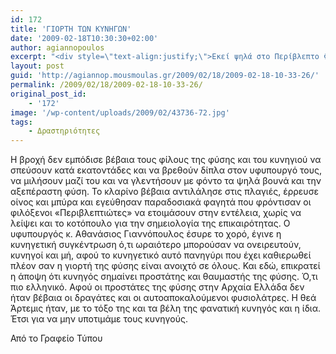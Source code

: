 ```yaml
---
id: 172
title: 'ΓΙΟΡΤΗ ΤΩΝ ΚΥΝΗΓΩΝ'
date: '2009-02-18T10:30:30+02:00'
author: agiannopoulos
excerpt: "<div style=\"text-align:justify;\">Εκεί ψηλά στο Περίβλεπτο Φθιώτιδος έγινε και φέτος στις 27/02/2006 με επιτυχία η μεγάλη γιορτή των Κυνηγών που διοργανώνεται κάθε χρόνο από τους Κυνηγετικούς Συλλόγους Φθιώτιδος και από τον Όμιλο Φίλων Αθανασίου Γιαννόπουλου «Κοινωνική Παρέμβαση και Δράση».</div>\n<div style=\"text-align:justify;\"><br /> \n<table style=\"text-align:center;\" align=\"center\" border=\"0\">\n<tbody>\n<tr style=\"text-align:left;\">\n<td style=\"text-align:left;\"><a rel=\"lightbox[KYNHGI]\" href=\"/wp-content/uploads/2009/02/43736-72.jpg\"><img alt=\"43736-7_s\" style=\"border-style:solid;border-width:2px;margin-left:0;float:left;\" src=\"/wp-content/uploads/2009/02/43736-7_s2.jpg\" width=\"120\" height=\"84\" /> </a></td>\n<td style=\"text-align:left;\"><a rel=\"lightbox[KYNHGI]\" href=\"/wp-content/uploads/2009/02/dsc_3282-92.jpg\"><img alt=\"43736-7_s\" style=\"border-style:solid;border-width:2px;margin-left:0;float:left;\" src=\"/wp-content/uploads/2009/02/dsc_3282-9_s2.jpg\" width=\"120\" height=\"84\" /> </a></td>\n<td style=\"text-align:left;\"><a rel=\"lightbox[KYNHGI]\" href=\"/wp-content/uploads/2009/02/dsc_3300-102.jpg\"><img alt=\"43736-7_s\" style=\"border-style:solid;border-width:2px;margin-left:0;float:left;\" src=\"/wp-content/uploads/2009/02/dsc_3300-10_s2.jpg\" width=\"120\" height=\"84\" /> </a></td>\n</tr>\n</tbody>\n</table>\n</div>\n"
layout: post
guid: 'http://agiannop.mousmoulas.gr/2009/02/18/2009-02-18-10-33-26/'
permalink: /2009/02/18/2009-02-18-10-33-26/
original_post_id:
    - '172'
image: '/wp-content/uploads/2009/02/43736-72.jpg'
tags:
    - Δραστηριότητες
---
```


Η βροχή δεν εμπόδισε βέβαια τους φίλους της φύσης και του κυνηγιού να σπεύσουν κατά εκατοντάδες και να βρεθούν δίπλα στον υφυπουργό τους, να μιλήσουν μαζί του και να γλεντήσουν με φόντο τα ψηλά βουνά και την αξεπέραστη φύση. Το κλαρίνο βέβαια αντιλάλησε στις πλαγιές, έρρευσε οίνος και μπύρα και εγεύθησαν παραδοσιακά φαγητά που φρόντισαν οι φιλόξενοι «Περιβλεπτιώτες» να ετοιμάσουν στην εντέλεια, χωρίς να λείψει και το κοτόπουλο για την σημειολογία της επικαιρότητας. Ο υφυπουργός κ. Αθανάσιος Γιαννόπουλος έσυρε το χορό,<span> </span>έγινε η κυνηγετική συγκέντρωση ό,τι ωραιότερο μπορούσαν να ονειρευτούν, κυνηγοί και μή, αφού το κυνηγετικό αυτό πανηγύρι που έχει καθιερωθεί πλέον σαν η γιορτή της φύσης είναι ανοιχτό σε όλους. Και εδώ, επικρατεί η άποψη ότι κυνηγός σημαίνει προστάτης και θαυμαστής της φύσης. Ό,τι πιο ελληνικό. Αφού οι προστάτες<span> </span>της φύσης στην Αρχαία Ελλάδα δεν ήταν βέβαια οι δραγάτες και οι αυτοαποκαλούμενοι φυσιολάτρες. Η θεά Άρτεμις ήταν, με το τόξο της και τα βέλη της φανατική κυνηγός και η ίδια. Έτσι για να μην υποτιμάμε τους κυνηγούς.

Από το Γραφείο Τύπου